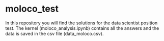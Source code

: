 # moloco_test

In this repository you will find the solutions for the data scientist position test. The kernel (moloco_analysis.ipynb) contains all the answers and the data is saved in the csv file (data_moloco.csv). 
